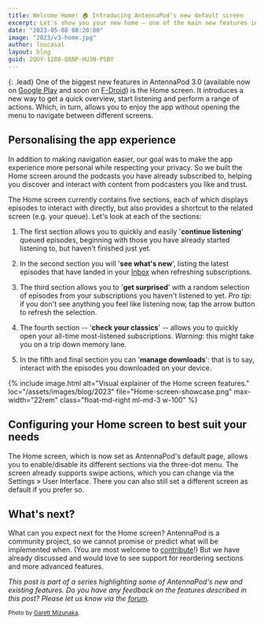```yaml
---
title: Welcome Home! 🏠 Introducing AntennaPod’s new default screen
excerpt: Let's show you your new home — one of the main new features in AntennaPod 3.0.
date: "2023-05-08 08:20:00"
image: "2023/v3-home.jpg"
author: loucasal
layout: blog
guid: 2QUY-1288-Q8NP-HU3N-PSBY
---
```


{: .lead}
One of the biggest new features in AntennaPod 3.0 (available now on [Google Play](https://play.google.com/store/apps/details?id=de.danoeh.antennapod) and soon on [F-Droid](https://f-droid.org/packages/de.danoeh.antennapod/)) is the Home screen. It introduces a new way to get a quick overview, start listening and perform a range of actions. Which, in turn, allows you to enjoy the app without opening the menu to navigate between different screens.

## Personalising the app experience

In addition to making navigation easier, our goal was to make the app experience more personal while respecting your privacy. So we built the Home screen around the podcasts you have already subscribed to, helping you discover and interact with content from podcasters you like and trust.

The Home screen currently contains five sections, each of which displays episodes to interact with directly, but also provides a shortcut to the related screen (e.g. your queue). Let's look at each of the sections:

1.  The first section allows you to quickly and easily '**continue listening**' queued episodes, beginning with those you have already started listening to, but haven't finished just yet.

2.  In the second section you will '**see what's new**', listing the latest episodes that have landed in your [Inbox](/blog/2022/10/2-7-release) when refreshing subscriptions.

3.  The third section allows you to '**get surprised**' with a random selection of episodes from your subscriptions you haven't listened to yet. *Pro tip*: if you don't see anything you feel like listening now, tap the arrow button to refresh the selection.

4.  The fourth section -- '**check your classics**' -- allows you to quickly open your all-time most-listened subscriptions. *Warning*: this might take you on a trip down memory lane.

5.  In the fifth and final section you can '**manage downloads**': that is to say, interact with the episodes you downloaded on your device.

{% include image.html
   alt="Visual explainer of the Home screen features."
   loc="/assets/images/blog/2023"
   file="Home-screen-showcase.png"
   max-width="22rem"
   class="float-md-right ml-md-3 w-100"
%}

## Configuring your Home screen to best suit your needs

The Home screen, which is now set as AntennaPod's default page, allows you to enable/disable its different sections via the three-dot menu. The screen already supports swipe actions, which you can change via the Settings » User Interface. There you can also still set a different screen as default if you prefer so.

## What's next?

What can you expect next for the Home screen? AntennaPod is a community project, so we cannot promise or predict what will be implemented when. (You are most welcome to [contribute](https://antennapod.org/contribute)!) But we have already discussed and would love to see support for reordering sections and more advanced features.

*This post is part of a series highlighting some of AntennaPod's new and existing features. Do you have any feedback on the features described in this post? Please let us know via the [forum](https://forum.antennapod.org).*

<small>Photo by [Garett Mizunaka](https://unsplash.com/@garett3).</small>
